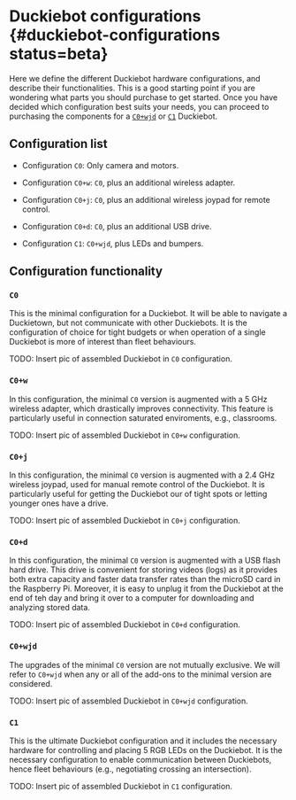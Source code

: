 # Duckiebot configurations {#duckiebot-configurations status=beta}

Here we define the different Duckiebot hardware configurations, and describe their functionalities. This is a good starting point if you are wondering what parts you should purchase to get started. Once you have decided which configuration best suits your needs, you can proceed to purchasing the components for a [`C0+wjd`](#acquiring-parts-c0) or [`C1`](#acquiring-parts-c1) Duckiebot.

## Configuration list

- Configuration `C0`: Only camera and motors.

- Configuration `C0+w`: `C0`, plus an additional wireless adapter.

- Configuration `C0+j`: `C0`, plus an additional wireless joypad for remote control.

- Configuration `C0+d`: `C0`, plus an additional USB drive.

- Configuration `C1`: `C0+wjd`, plus LEDs and bumpers.


## Configuration functionality

### `C0`

This is the minimal configuration for a Duckiebot. It will be able to navigate a Duckietown, but not communicate with other Duckiebots. It is the configuration of choice for tight budgets or when operation of a single Duckiebot is more of interest than fleet behaviours.

TODO: Insert pic of assembled Duckiebot in `C0` configuration.

### `C0+w`

In this configuration, the minimal `C0` version is augmented with a 5 GHz wireless adapter, which drastically improves connectivity. This feature is particularly useful in connection saturated enviroments, e.g., classrooms.

TODO: Insert pic of assembled Duckiebot in `C0+w` configuration.

### `C0+j`

In this configuration, the minimal `C0` version is augmented with a 2.4 GHz wireless joypad, used for manual remote control of the Duckiebot. It is particularly useful for getting the Duckiebot our of tight spots or letting younger ones have a drive.

TODO: Insert pic of assembled Duckiebot in `C0+j` configuration.

### `C0+d`

In this configuration, the minimal `C0` version is augmented with a USB flash hard drive. This drive is convenient for storing videos (logs) as it provides both extra capacity and faster data transfer rates than the microSD card in the Raspberry Pi. Moreover, it is easy to unplug it from the Duckiebot at the end of teh day and bring it over to a computer for downloading and analyzing stored data.

TODO: Insert pic of assembled Duckiebot in `C0+d` configuration.

### `C0+wjd`

The upgrades of the minimal `C0` version are not mutually exclusive. We will refer to `C0+wjd` when any or all of the add-ons to the minimal version are considered.

TODO: Insert pic of assembled Duckiebot in `C0+wjd` configuration.

### `C1`

This is the ultimate Duckiebot configuration and it includes the necessary hardware for controlling and placing 5 RGB LEDs on the Duckiebot. It is the necessary configuration to enable communication between Duckiebots, hence fleet behaviours (e.g., negotiating crossing an intersection).

TODO: Insert pic of assembled Duckiebot in `C1` configuration.

